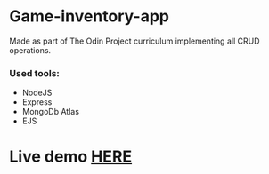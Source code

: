 # Game-inventory-app

Made as part of The Odin Project curriculum implementing all CRUD operations.

### Used tools: 
* NodeJS
* Express
* MongoDb Atlas
* EJS

# Live demo [HERE](https://game-inventory.up.railway.app/catalog)

